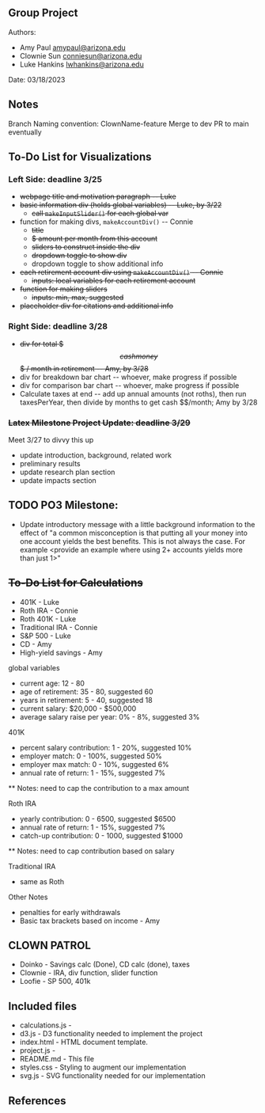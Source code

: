 Group Project
------------

Authors:
- Amy Paul [amypaul@arizona.edu](mailto:amypaul@arizona.edu)
- Clownie Sun [conniesun@arizona.edu](mailto:conniesun@arizona.edu)
- Luke Hankins [lwhankins@arizona.edu](mailto:lwhankins@arizona.edu)  

Date: 03/18/2023


## Notes

Branch Naming convention: ClownName-feature
Merge to dev
PR to main eventually

## To-Do List for Visualizations
### Left Side: deadline 3/25
* ~~webpage title and motivation paragraph -- Luke~~
* ~~basic information div (holds global variables) -- Luke, by 3/22~~
  * ~~call `makeInputSlider()` for each global var~~
* function for making divs, `makeAccountDiv()` -- Connie
  * ~~title~~
  * ~~$ amount per month from this account~~
  * ~~sliders to construct inside the div~~
  * ~~dropdown toggle to show div~~
  * dropdown toggle to show additional info
* ~~each retirement account div using `makeAccountDiv()` -- Connie~~
  * ~~inputs: local variables for each retirement account~~
* ~~function for making sliders~~
  * ~~inputs: min, max, suggested~~
* ~~placeholder div for citations and additional info~~

### Right Side: deadline 3/28
* ~~div for total $$$ cash money $$$ / month in retirement -- Amy, by 3/28~~
* div for breakdown bar chart -- whoever, make progress if possible
* div for comparison bar chart -- whoever, make progress if possible
* Calculate taxes at end -- add up annual amounts (not roths), then run taxesPerYear, then divide by months to get cash $$/month; Amy by 3/28

### ~~Latex Milestone Project Update: deadline 3/29~~
Meet 3/27 to divvy this up
* update introduction, background, related work
* preliminary results
* update research plan section
* update impacts section

## TODO PO3 Milestone:
* Update introductory message with a little background information to the effect of "a common misconception is that putting all your money into one account yields the best benefits. This is not always the case. For example <provide an example where using 2+ accounts yields more than just 1>"

## ~~To-Do List for Calculations~~
* 401K - Luke
* Roth IRA - Connie
* Roth 401K - Luke
* Traditional IRA - Connie
* S&P 500 - Luke
* CD - Amy
* High-yield savings - Amy

global variables
* current age: 12 - 80
* age of retirement: 35 - 80, suggested 60
* years in retirement: 5 - 40, suggested 18
* current salary: $20,000 - $500,000
* average salary raise per year: 0% - 8%, suggested 3%

401K
* percent salary contribution: 1 - 20%, suggested 10%
* employer match: 0 - 100%, suggested 50%
* employer max match: 0 - 10%, suggested 6%
* annual rate of return: 1 - 15%, suggested 7%

** Notes: need to cap the contribution to a max amount

Roth IRA
* yearly contribution: 0 - 6500, suggested $6500
* annual rate of return: 1 - 15%, suggested 7%
* catch-up contribution: 0 - 1000, suggested $1000

** Notes: need to cap contribution based on salary

Traditional IRA
* same as Roth

Other Notes
* penalties for early withdrawals
* Basic tax brackets based on income - Amy


## CLOWN PATROL
* Doinko - Savings calc (Done), CD calc (done), taxes
* Clownie - IRA, div function, slider function
* Loofie - SP 500, 401k


## Included files

* calculations.js   - 
* d3.js             - D3 functionality needed to implement the project
* index.html        - HTML document template. 
* project.js        - 
* README.md         - This file
* styles.css        - Styling to augment our implementation
* svg.js            - SVG functionality needed for our implementation


## References
